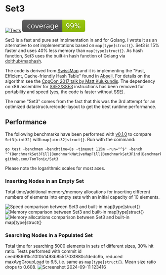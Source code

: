 # Set3

[![Tests](https://github.com/TomTonic/Set3/actions/workflows/coverage.yml/badge.svg?branch=main)](https://github.com/TomTonic/Set3/actions/workflows/coverage.yml)
![coverage](https://raw.githubusercontent.com/TomTonic/Set3/badges/.badges/main/coverage.svg)

Set3 is a fast and pure set implmentation in and for Golang. I wrote it as an alternative to set implementations based on `map[type]struct{}`. Set3 is 15% faster and uses 40% less memory than `map[type]struct{}`. As hash function, Set3 uses the built-in hash function of Golang via [dolthub/maphash](https://github.com/dolthub/maphash).

The code is derived from [SwissMap](https://github.com/dolthub/swiss) and it is implementing the "Fast, Efficient, Cache-friendly Hash Table" found in [Abseil](https://abseil.io/blog/20180927-swisstables). For details on the algorithm see the [CppCon 2017 talk by Matt Kulukundis](https://www.youtube.com/watch?v=ncHmEUmJZf4). The dependency on x86 assembler for [SSE2/SSE3](https://en.wikipedia.org/wiki/Streaming_SIMD_Extensions) instructions has been removed for portability and speed (yes, the code is faster without SSE).

The name "Set3" comes from the fact that this was the 3rd attempt for an optimized datastructure/code-layout to get the best runtime performance.

## Performance

The following benchmarks have been performed with [v0.1.0](https://github.com/TomTonic/Set3/releases/tag/v0.1.0) to compare `Set3[uint32]` with `map[uint32]struct{}`. Run with the command:

```
go test -benchmem -benchtime=8s -timeout 115m -run="^$" -bench "^(BenchmarkSet3Fill|BenchmarkNativeMapFill|BenchmarkSet3Find|BenchmarkNativeMapFind)$" github.com/TomTonic/Set3
```

Please note the logarithmic scales for most axes.

### Inserting Nodes in an Empty Set

Total time/additional memory/memory allocations for inserting different numbers of elements into empty sets with an initial capacity of 10 elements.

![Speed comparison between Set3 and built-in `map[type]struct{}`](https://github.com/user-attachments/assets/46e9c4d1-45b7-4487-b2d3-a220150c5cdc)
![Memory comparison between Set3 and built-in `map[type]struct{}`](https://github.com/user-attachments/assets/8471cbaa-18b6-4197-8687-c03cb03ac6a9)
![Memory allocations comparison between Set3 and built-in `map[type]struct{}`](https://github.com/user-attachments/assets/34af5032-a34e-4385-b7e5-3690262ef427)

### Searching Nodes in a Populated Set

Total time for searching 5000 elements in sets of different sizes, 30% hit ratio.
Tests performed with commit id ceed986615c10f0b1493b855f703f880c1dedc9b, reduced maxAvgGroupLoad to 6.5, i.e. same as `map[type]struct{}`. Mean size ratio drops to 0.608.
![Screenshot 2024-09-11 123416](https://github.com/user-attachments/assets/03df5b2d-4165-4a2c-b1cb-c42f8f923e45)
